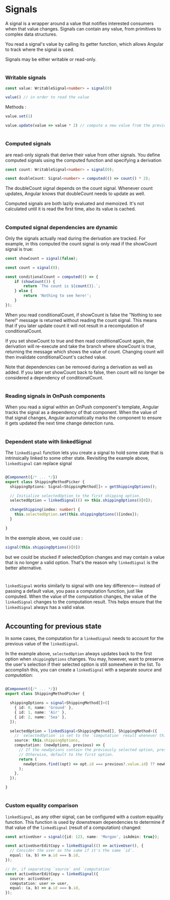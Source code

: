 # Signals

A signal is a wrapper around a value that notifies interested consumers when that value changes. Signals can contain any value, from primitives to complex data structures.

You read a signal's value by calling its getter function, which allows Angular to track where the signal is used.

Signals may be either writable or read-only.

#
### Writable signals


```typescript
const value: WritableSignal<number> = signal(0)

value() // in order to read the value
```

Methods :

```typescript
value.set(1)

value.update(value => value * 2) // compute a new value from the previous one
```
#
### Computed signals

are read-only signals that derive their value from other signals. You define computed signals using the computed function and specifying a derivation


```typescript
const count: WritableSignal<number> = signal(0);

const doubleCount: Signal<number> = computed(() => count() * 2);
```

The doubleCount signal depends on the count signal. Whenever count updates, Angular knows that doubleCount needs to update as well.

Computed signals are both lazily evaluated and memoized. It's not calculated until it is read the first time, also its value is cached.

#
### Computed signal dependencies are dynamic

Only the signals actually read during the derivation are tracked. For example, in this computed the count signal is only read if the showCount signal is true:

```typescript
const showCount = signal(false);

const count = signal(0);

const conditionalCount = computed(() => {
    if (showCount()) {
        return `The count is ${count()}.`;
    } else {    
        return 'Nothing to see here!';  
    }
});
```


When you read conditionalCount, if showCount is false the "Nothing to see here!" message is returned without reading the count signal. This means that if you later update count it will not result in a recomputation of conditionalCount.

If you set showCount to true and then read conditionalCount again, the derivation will re-execute and take the branch where showCount is true, returning the message which shows the value of count. Changing count will then invalidate conditionalCount's cached value.

Note that dependencies can be removed during a derivation as well as added. If you later set showCount back to false, then count will no longer be considered a dependency of conditionalCount.

#
###  Reading signals in OnPush components

When you read a signal within an OnPush component's template, Angular tracks the signal as a dependency of that component. When the value of that signal changes, Angular automatically marks the component to ensure it gets updated the next time change detection runs.

#
### Dependent state with linkedSignal

The `linkedSignal` function lets you create a signal to hold some state that is intrinsically linked to some other state. Revisiting the example above, `linkedSignal` can replace signal

```typescript

@Component({/* ... */})
export class ShippingMethodPicker {
  shippingOptions: Signal<ShippingMethod[]> = getShippingOptions();

  // Initialize selectedOption to the first shipping option.
  selectedOption = linkedSignal(() => this.shippingOptions()[0]);

  changeShipping(index: number) {
    this.selectedOption.set(this.shippingOptions()[index]);
  }

}

```

In the exemple above, we could use :
```typescript
signal(this.shippingOptions()[0])
``` 
but we could be stucked if selectedOption changes and may contain a value that is no longer a valid option.
That's the reason why `linkedSignal` is the better alternative.

#

`linkedSignal` works similarly to signal with one key difference— instead of passing a default value, you pass a computation function, just like computed. When the value of the computation changes, the value of the `linkedSignal` changes to the computation result. This helps ensure that the `linkedSignal` always has a valid value.

#
## Accounting for previous state

In some cases, the computation for a `linkedSignal` needs to account for the previous value of the `linkedSignal`.

In the example above, `selectedOption` always updates back to the first option when `shippingOptions` changes. You may, however, want to preserve the user's selection if their selected option is still somewhere in the list. To accomplish this, you can create a `linkedSignal` with a separate _source_ and _computation_:

```typescript

@Component({/* ... */})
export class ShippingMethodPicker {

  shippingOptions = signal<ShippingMethod[]>([
    { id: 0, name: 'Ground' },
    { id: 1, name: 'Air' },
    { id: 2, name: 'Sea' },
  ]);

  selectedOption = linkedSignal<ShippingMethod[], ShippingMethod>({
    // `selectedOption` is set to the `computation` result whenever this `source` changes.
    source: this.shippingOptions,
    computation: (newOptions, previous) => {
      // If the newOptions contain the previously selected option, preserve that selection.
      // Otherwise, default to the first option.
      return (
        newOptions.find((opt) => opt.id === previous?.value.id) ?? newOptions[0]
      );
    },
  });

}
```

#
### Custom equality comparison

`linkedSignal`, as any other signal, can be configured with a custom equality function. This function is used by downstream dependencies to determine if that value of the `linkedSignal` (result of a computation) changed:

```typescript
const activeUser = signal({id: 123, name: 'Morgan', isAdmin: true});

const activeUserEditCopy = linkedSignal(() => activeUser(), {
  // Consider the user as the same if it's the same `id`.
  equal: (a, b) => a.id === b.id,
});

// Or, if separating `source` and `computation`
const activeUserEditCopy = linkedSignal({
  source: activeUser,
  computation: user => user,
  equal: (a, b) => a.id === b.id,
});
```
